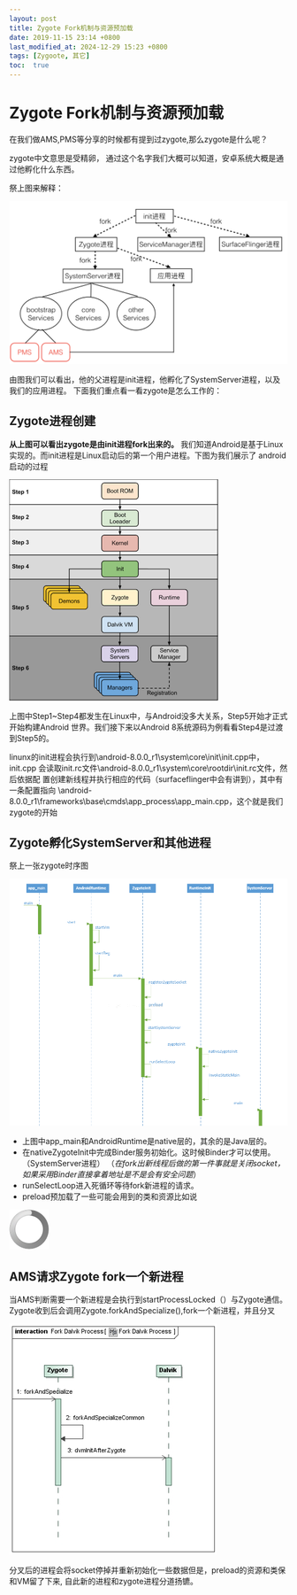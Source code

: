 ```yaml
---
layout: post
title: Zygote Fork机制与资源预加载
date: 2019-11-15 23:14 +0800
last_modified_at: 2024-12-29 15:23 +0800
tags: [Zygoote, 其它]
toc:  true
---
```

# Zygote Fork机制与资源预加载

在我们做AMS,PMS等分享的时候都有提到过zygote,那么zygote是什么呢？

zygote中文意思是受精卵，
通过这个名字我们大概可以知道，安卓系统大概是通过他孵化什么东西。

祭上图来解释：

![zygote_img_02](https://github.com/Charles199310/Charles199310.github.io/blob/%E6%B5%8B%E8%AF%95/_posts/src/Zygote_Fork%E6%9C%BA%E5%88%B6%E4%B8%8E%E8%B5%84%E6%BA%90%E9%A2%84%E5%8A%A0%E8%BD%BD/zygote_img_2.png?raw=true)

由图我们可以看出，他的父进程是init进程，他孵化了SystemServer进程，以及我们的应用进程。
下面我们重点看一看zygote是怎么工作的：

## Zygote进程创建
__从上图可以看出zygote是由init进程fork出来的。__
我们知道Android是基于Linux实现的。而init进程是Linux启动后的第一个用户进程。下图为我们展示了
android启动的过程

![zygote_img_03](https://github.com/Charles199310/Charles199310.github.io/blob/%E6%B5%8B%E8%AF%95/_posts/src/Zygote_Fork%E6%9C%BA%E5%88%B6%E4%B8%8E%E8%B5%84%E6%BA%90%E9%A2%84%E5%8A%A0%E8%BD%BD/zygote_img_03.png?raw=true)

上图中Step1~Step4都发生在Linux中，与Android没多大关系，Step5开始才正式开始构建Android
世界。我们接下来以Android 8系统源码为例看看Step4是过渡到Step5的。

linunx的init进程会执行到\\android-8.0.0_r1\\system\\core\\init\\init.cpp中，init.cpp
会读取init.rc文件\\android-8.0.0_r1\\system\\core\\rootdir\\init.rc文件，然后依据配
置创建新线程并执行相应的代码（surfaceflinger中会有讲到），其中有一条配置指向
\\android-8.0.0_r1\\frameworks\\base\\cmds\\app_process\\app_main.cpp，这个就是我们zygote的开始

## Zygote孵化SystemServer和其他进程
祭上一张zygote时序图

![zygote_img_04](https://github.com/Charles199310/Charles199310.github.io/blob/%E6%B5%8B%E8%AF%95/_posts/src/Zygote_Fork%E6%9C%BA%E5%88%B6%E4%B8%8E%E8%B5%84%E6%BA%90%E9%A2%84%E5%8A%A0%E8%BD%BD/zygote_img_04.png?raw=true)

* 上图中app_main和AndroidRuntime是native层的，其余的是Java层的。
* 在nativeZygoteInit中完成Binder服务初始化。这时候Binder才可以使用。（SystemServer进程）
  （_在fork出新线程后做的第一件事就是关闭socket，如果采用Binder直接拿着地址是不是会有安全问题_）
* runSelectLoop进入死循环等待fork新进程的请求。
* preload预加载了一些可能会用到的类和资源比如说

 ![zygote_img_05](https://github.com/Charles199310/Charles199310.github.io/blob/%E6%B5%8B%E8%AF%95/_posts/src/Zygote_Fork%E6%9C%BA%E5%88%B6%E4%B8%8E%E8%B5%84%E6%BA%90%E9%A2%84%E5%8A%A0%E8%BD%BD/zygote_img_05.png?raw=true)

## AMS请求Zygote fork一个新进程
当AMS判断需要一个新进程是会执行到startProcessLocked（）与Zygote通信。
Zygote收到后会调用Zygote.forkAndSpecialize(),fork一个新进程，并且分叉

 ![zygote_img_06](https://github.com/Charles199310/Charles199310.github.io/blob/%E6%B5%8B%E8%AF%95/_posts/src/Zygote_Fork%E6%9C%BA%E5%88%B6%E4%B8%8E%E8%B5%84%E6%BA%90%E9%A2%84%E5%8A%A0%E8%BD%BD/zygote_img_06.PNG?raw=true)

 分叉后的进程会将socket停掉并重新初始化一些数据但是，preload的资源和类保和VM留了下来,
 自此新的进程和zygote进程分道扬镳。
